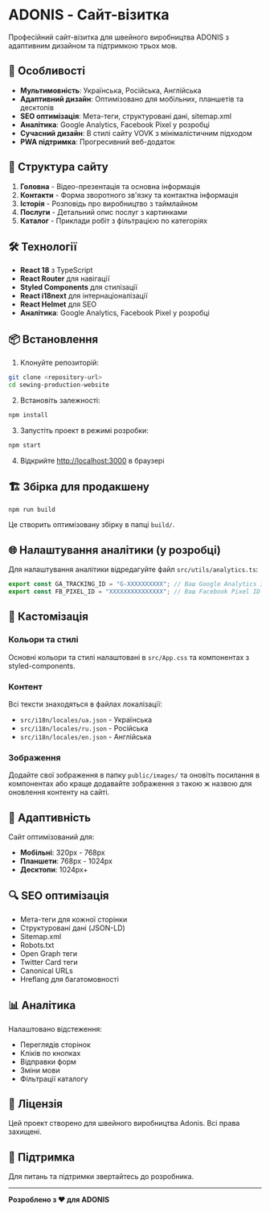 # ADONIS - Сайт-візитка

Професійний сайт-візитка для швейного виробництва ADONIS з адаптивним дизайном та підтримкою трьох мов.

## 🚀 Особливості

- **Мультимовність**: Українська, Російська, Англійська
- **Адаптивний дизайн**: Оптимізовано для мобільних, планшетів та десктопів
- **SEO оптимізація**: Мета-теги, структуровані дані, sitemap.xml
- **Аналітика**: Google Analytics, Facebook Pixel у розробці
- **Сучасний дизайн**: В стилі сайту VOVK з мінімалістичним підходом
- **PWA підтримка**: Прогресивний веб-додаток

## 📱 Структура сайту

1. **Головна** - Відео-презентація та основна інформація
2. **Контакти** - Форма зворотного зв'язку та контактна інформація
3. **Історія** - Розповідь про виробництво з таймлайном
4. **Послуги** - Детальний опис послуг з картинками
5. **Каталог** - Приклади робіт з фільтрацією по категоріях

## 🛠 Технології

- **React 18** з TypeScript
- **React Router** для навігації
- **Styled Components** для стилізації
- **React i18next** для інтернаціоналізації
- **React Helmet** для SEO
- **Аналітика**: Google Analytics, Facebook Pixel у розробці

## 📦 Встановлення

1. Клонуйте репозиторій:

```bash
git clone <repository-url>
cd sewing-production-website
```

2. Встановіть залежності:

```bash
npm install
```

3. Запустіть проект в режимі розробки:

```bash
npm start
```

4. Відкрийте [http://localhost:3000](http://localhost:3000) в браузері

## 🏗 Збірка для продакшену

```bash
npm run build
```

Це створить оптимізовану збірку в папці `build/`.

## 🌐 Налаштування аналітики (у розробці)

Для налаштування аналітики відредагуйте файл `src/utils/analytics.ts`:

```typescript
export const GA_TRACKING_ID = "G-XXXXXXXXXX"; // Ваш Google Analytics ID
export const FB_PIXEL_ID = "XXXXXXXXXXXXXXX"; // Ваш Facebook Pixel ID
```

## 🎨 Кастомізація

### Кольори та стилі

Основні кольори та стилі налаштовані в `src/App.css` та компонентах з styled-components.

### Контент

Всі тексти знаходяться в файлах локалізації:

- `src/i18n/locales/ua.json` - Українська
- `src/i18n/locales/ru.json` - Російська
- `src/i18n/locales/en.json` - Англійська

### Зображення

Додайте свої зображення в папку `public/images/` та оновіть посилання в компонентах або краще додавайте зображення з такою ж назвою для оновлення контенту на сайті.

## 📱 Адаптивність

Сайт оптимізований для:

- **Мобільні**: 320px - 768px
- **Планшети**: 768px - 1024px
- **Десктопи**: 1024px+

## 🔍 SEO оптимізація

- Мета-теги для кожної сторінки
- Структуровані дані (JSON-LD)
- Sitemap.xml
- Robots.txt
- Open Graph теги
- Twitter Card теги
- Canonical URLs
- Hreflang для багатомовності

## 📊 Аналітика

Налаштовано відстеження:

- Переглядів сторінок
- Кліків по кнопках
- Відправки форм
- Зміни мови
- Фільтрації каталогу

## 📝 Ліцензія

Цей проект створено для швейного виробництва Adonis. Всі права захищені.

## 🤝 Підтримка

Для питань та підтримки звертайтесь до розробника.

---

**Розроблено з ❤️ для ADONIS**
